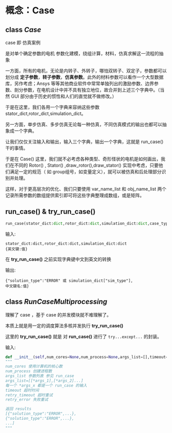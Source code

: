 # 概念：Case
## class ***Case***

case 即 仿真案例

是对单个确定参数的电机 参数化建模，绕组计算，材料，仿真求解这一流程的抽象

一方面，所有的电机，无论是内转子、外转子，哪怕双转子、双定子，参数都可以划分成 **定子参数**，**转子参数**，**仿真参数**。此外的材料参数可以看作一个大型数据库，另作考虑；Ansys 等等其他商业软件中常常单独列出的激励参数、边界参数、剖分参数，在电机设计中并不具有独立地位，故合并到上述三个字典中。（当然 GUI 部分由于历史的惯性和人们的直觉就不做修改。）

于是在这里，我们各用一个字典来容纳这些参数 stator_dict,rotor_dict,simulation_dict。

另一方面，单步仿真、多步仿真无论每一种仿真，不同仿真模式的输出也都可以抽象成一个字典。

让我们仅仅关注输入和输出，输入三个字典，输出一个字典，这就是 run_case() 干的事情。

于是在 Case() 这里，我们就不必考虑各种类型、奇形怪状的电机是如何画出，我们在不同的 Rotor() , Stator() ,draw_rotor(),draw_stator() 实现中考虑，只要他们满足一定的规范（ 如 group组号，如变量定义），就可以被仿真和后处理部分识别并处理。



这样，对于更高层次的优化、我们只要使用 var_name_list 和 obj_name_list 两个记录所需参数的数组提供索引即可将这些字典整理成数组，或是矩阵。

## **run_case()** & **try_run_case()**
```python
run_case(stator_dict:dict,rotor_dict:dict,simulation_dict:dict,case_type="inner_rotor",rotor_type="spm",case_id=0)->dict
```

输入:

```
stator_dict:dict,rotor_dict:dict,simulation_dict:dict
{英文键:值}
```

在 **try_run_case()** 之前实现字典键中文到英文的转换

输出:

```
{"solution_type":"ERROR" 或 simulation_dict["sim_type"],
中文键名:值}
```

## class ***RunCaseMultiprocessing***
理解了 case ，基于 case 的并发模块就不难理解了。

本质上就是用一定的调度算法多核并发执行 **try_run_case()**

这里的 **try_run_case()** 就是 对 **run_case()** 进行了 `try...except...` 的封装。

输入:
```python
def __init__(self,num_cores=None,num_process=None,args_list=[],timeout=20,retry_timeout=True,retry_error=True):
"""
num_cores 使用计算机的核心数
num_process 创建进程数
args_list 参数列表 参见 run_case
args_list=[[*args_1],[*args_2]...]
每一个 *args_x 都是一个 run_case 的输入
timeout 超时时间
retry_timeout 超时重试
retry_error 失败重试

返回 results
[{"solution_type":"ERROR",...},
{"solution_type":"ERROR",...},
...]
"""
```